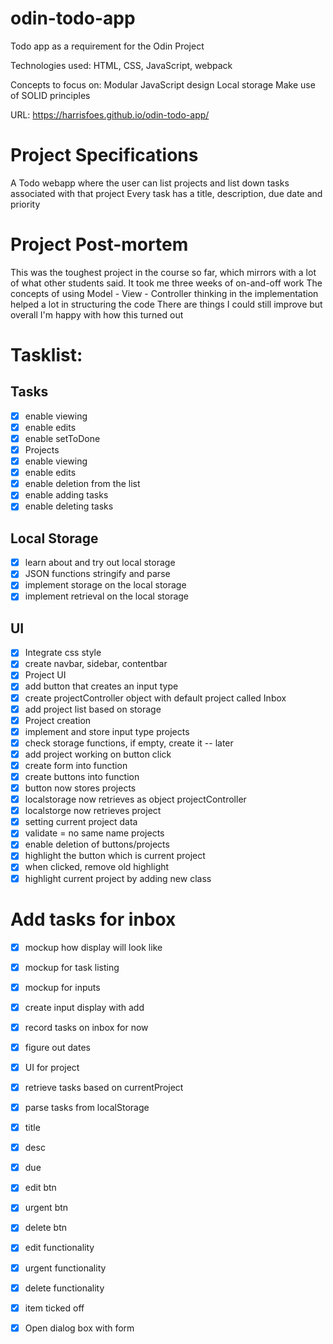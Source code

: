 # odin-todo-app
Todo app as a requirement for the Odin Project

Technologies used: HTML, CSS, JavaScript, webpack

Concepts to focus on: 
Modular JavaScript design
Local storage
Make use of SOLID principles

URL: https://harrisfoes.github.io/odin-todo-app/

# Project Specifications
A Todo webapp  where the user can list projects and list down tasks associated with that project
Every task has a title, description, due date and priority

# Project Post-mortem
This was the toughest project in the course so far, which mirrors with a lot of what other students said.
It took me three weeks of on-and-off work
The concepts of using Model - View - Controller thinking in the implementation helped a lot in structuring the code
There are things I could still improve but overall I'm happy with how this turned out

# Tasklist:
## Tasks
- [x] enable viewing
- [x] enable edits
- [x] enable setToDone
- [x] Projects
- [x] enable viewing
- [x] enable edits
- [x] enable deletion from the list
- [x] enable adding tasks
- [x] enable deleting tasks

## Local Storage
- [x] learn about and try out local storage
- [x] JSON functions stringify and parse
- [x] implement storage on the local storage
- [x] implement retrieval on the local storage

## UI
- [x] Integrate css style
- [x] create navbar, sidebar, contentbar
- [x] Project UI
- [x] add button that creates an input type
- [x] create projectController object with default project called Inbox
- [x] add project list based on storage
- [x] Project creation
- [x] implement and store input type projects
- [x] check storage functions, if empty, create it -- later
- [x] add project working on button click
- [x] create form into function
- [x] create buttons into function
- [x] button now stores projects
- [x] localstorage now retrieves as object projectController
- [x] localstorge now retrieves project
- [x] setting current project data
- [x] validate = no same name projects
- [x] enable deletion of buttons/projects
- [x] highlight the button which is current project
- [x] when clicked, remove old highlight
- [x] highlight current project by adding new class
    
# Add tasks for inbox 
 -  [x] mockup how display will look like
 -  [x] mockup for task listing
 -  [x] mockup for inputs
 - [x] create input display with add
 - [x] record tasks on inbox for now
 - [x] figure out dates
 - [x] UI for project
 - [x] retrieve tasks based on currentProject
 - [x] parse tasks from localStorage
 - [x] title
 - [x] desc
 - [x] due
 - [x] edit btn
 - [x] urgent btn
 - [x] delete btn
 - [x] edit functionality
 - [x] urgent functionality
 - [x] delete functionality
 - [x] item ticked off
 - [x] Open dialog box with form

